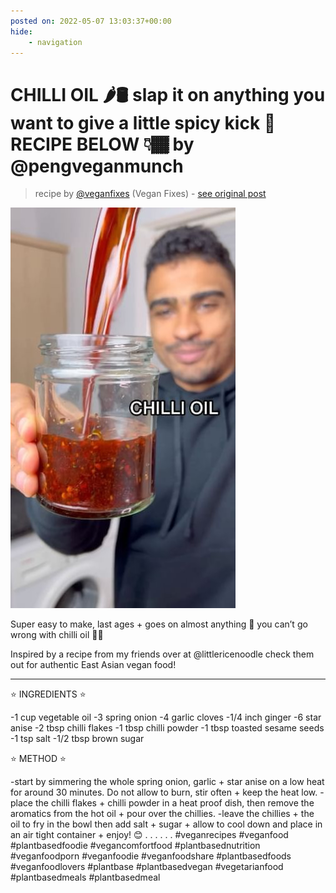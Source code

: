 ```yaml
---
posted on: 2022-05-07 13:03:37+00:00
hide:
    - navigation
---
```


# CHILLI OIL 🌶🛢 slap it on anything you want to give a little spicy kick 🤝 RECIPE BELOW 👇🏾 by @pengveganmunch 

> recipe by [@veganfixes](https://www.instagram.com/veganfixes/) 
(Vegan Fixes) - [see original post](https://instagram.com/p/CdQf4p0pMv4)

![](../img/veganfixes_07-05-2022_1305.png)


Super easy to make, last ages + goes on almost anything 👀 you can’t go wrong with chilli oil 👏🏾 

Inspired by a recipe from my friends over at @littlericenoodle check them out for authentic East Asian vegan food!
______________________________________

⭐️ INGREDIENTS ⭐️

-1 cup vegetable oil
-3 spring onion
-4 garlic cloves
-1/4 inch ginger
-6 star anise
-2 tbsp chilli flakes
-1 tbsp chilli powder
-1 tbsp toasted sesame seeds
-1 tsp salt
-1/2 tbsp brown sugar

⭐️ METHOD ⭐️ 

-start by simmering the whole spring onion, garlic + star anise on a low heat for around 30 minutes. Do not allow to burn, stir often + keep the heat low.
-place the chilli flakes + chilli powder in a heat proof dish, then remove the aromatics from the hot oil + pour over the chillies.
-leave the chillies + the oil to fry in the bowl then add salt + sugar + allow to cool down and place in an air tight container + enjoy! 😊
.
.
.
.
.
.
\#veganrecipes \#veganfood \#plantbasedfoodie \#vegancomfortfood \#plantbasednutrition \#veganfoodporn \#veganfoodie \#veganfoodshare \#plantbasedfoods \#veganfoodlovers \#plantbase \#plantbasedvegan \#vegetarianfood \#plantbasedmeals \#plantbasedmeal 